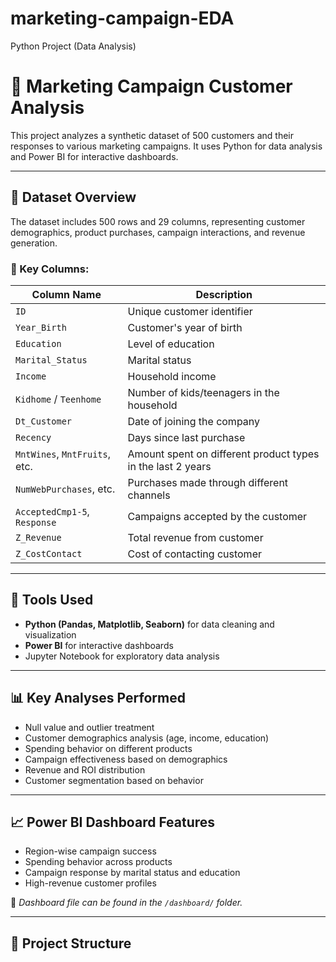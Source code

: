 # marketing-campaign-EDA
Python Project (Data Analysis)
# 🧠 Marketing Campaign Customer Analysis

This project analyzes a synthetic dataset of 500 customers and their responses to various marketing campaigns. It uses Python for data analysis and Power BI for interactive dashboards.

---

## 📁 Dataset Overview

The dataset includes 500 rows and 29 columns, representing customer demographics, product purchases, campaign interactions, and revenue generation.

### 🎯 Key Columns:

| Column Name         | Description |
|---------------------|-------------|
| `ID`                | Unique customer identifier |
| `Year_Birth`        | Customer's year of birth |
| `Education`         | Level of education |
| `Marital_Status`    | Marital status |
| `Income`            | Household income |
| `Kidhome` / `Teenhome` | Number of kids/teenagers in the household |
| `Dt_Customer`       | Date of joining the company |
| `Recency`           | Days since last purchase |
| `MntWines`, `MntFruits`, etc. | Amount spent on different product types in the last 2 years |
| `NumWebPurchases`, etc. | Purchases made through different channels |
| `AcceptedCmp1-5`, `Response` | Campaigns accepted by the customer |
| `Z_Revenue`         | Total revenue from customer |
| `Z_CostContact`     | Cost of contacting customer |

---

## 🧪 Tools Used

- **Python (Pandas, Matplotlib, Seaborn)** for data cleaning and visualization
- **Power BI** for interactive dashboards
- Jupyter Notebook for exploratory data analysis

---

## 📊 Key Analyses Performed

- Null value and outlier treatment
- Customer demographics analysis (age, income, education)
- Spending behavior on different products
- Campaign effectiveness based on demographics
- Revenue and ROI distribution
- Customer segmentation based on behavior

---

## 📈 Power BI Dashboard Features

- Region-wise campaign success
- Spending behavior across products
- Campaign response by marital status and education
- High-revenue customer profiles

📌 *Dashboard file can be found in the `/dashboard/` folder.*

---

## 📂 Project Structure
